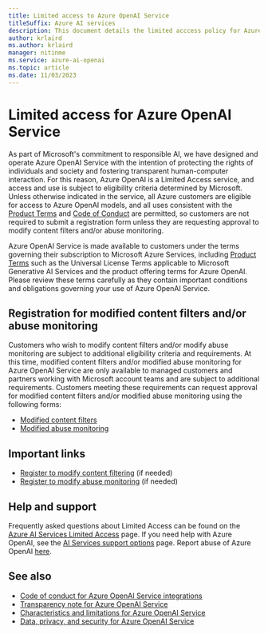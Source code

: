 ```yaml
---
title: Limited access to Azure OpenAI Service 
titleSuffix: Azure AI services
description: This document details the limited acccess policy for Azure OpenAI Service
author: krlaird
ms.author: krlaird
manager: nitinme
ms.service: azure-ai-openai
ms.topic: article
ms.date: 11/03/2023
---
```

# Limited access for Azure OpenAI Service

As part of Microsoft's commitment to responsible AI, we have designed and operate Azure OpenAI Service with the intention of protecting the rights of individuals and society and fostering transparent human-computer interaction. For this reason, Azure OpenAI is a Limited Access service, and access and use is subject to eligibility criteria determined by Microsoft. Unless otherwise indicated in the service, all Azure customers are eligible for access to Azure OpenAI models, and all uses consistent with the [Product Terms](https://www.microsoft.com/licensing/terms/welcome/welcomepage) and [Code of Conduct](/legal/cognitive-services/openai/code-of-conduct?context=/azure/ai-services/openai/context/context) are permitted, so customers are not required to submit a registration form unless they are requesting approval to modify content filters and/or abuse monitoring. 

Azure OpenAI Service is made available to customers under the terms governing their subscription to Microsoft Azure Services, including [Product Terms](https://www.microsoft.com/licensing/terms/welcome/welcomepage) such as the Universal License Terms applicable to Microsoft Generative AI Services and the product offering terms for Azure OpenAI. Please review these terms carefully as they contain important conditions and obligations governing your use of Azure OpenAI Service.

## Registration for modified content filters and/or abuse monitoring

Customers who wish to modify content filters and/or modify abuse monitoring are subject to additional eligibility criteria and requirements. At this time, modified content filters and/or modified abuse monitoring for Azure OpenAI Service are only available to managed customers and partners working with Microsoft account teams and are subject to additional requirements. Customers meeting these requirements can request approval for modified content filters and/or modified abuse monitoring using the following forms:

- [Modified content filters](https://customervoice.microsoft.com/Pages/ResponsePage.aspx?id=v4j5cvGGr0GRqy180BHbR7en2Ais5pxKtso_Pz4b1_xUMlBQNkZMR0lFRldORTdVQzQ0TEI5Q1ExOSQlQCN0PWcu)  
- [Modified abuse monitoring](https://customervoice.microsoft.com/Pages/ResponsePage.aspx?id=v4j5cvGGr0GRqy180BHbR7en2Ais5pxKtso_Pz4b1_xUOE9MUTFMUlpBNk5IQlZWWkcyUEpWWEhGOCQlQCN0PWcu)

## Important links

- [Register to modify content filtering](https://customervoice.microsoft.com/Pages/ResponsePage.aspx?id=v4j5cvGGr0GRqy180BHbR7en2Ais5pxKtso_Pz4b1_xUMlBQNkZMR0lFRldORTdVQzQ0TEI5Q1ExOSQlQCN0PWcu) (if needed)
- [Register to modify abuse monitoring](https://customervoice.microsoft.com/Pages/ResponsePage.aspx?id=v4j5cvGGr0GRqy180BHbR7en2Ais5pxKtso_Pz4b1_xUOE9MUTFMUlpBNk5IQlZWWkcyUEpWWEhGOCQlQCN0PWcu) (if needed)

## Help and support

Frequently asked questions about Limited Access can be found on the [Azure AI Services Limited Access](/azure/ai-services/cognitive-services-limited-access?context=/azure/ai-services/openai/context/context) page. If you need help with Azure OpenAI, see the [AI Services support options](/azure/ai-services/cognitive-services-support-options) page. Report abuse of Azure OpenAI [here](https://aka.ms/reportabuse).

## See also
- [Code of conduct for Azure OpenAI Service integrations](./code-of-conduct.md?context=/azure/ai-services/openai/context/context)
- [Transparency note for Azure OpenAI Service](./transparency-note.md?context=/azure/ai-services/openai/context/context)
- [Characteristics and limitations for Azure OpenAI Service](./characteristics-and-limitations.md?context=/azure/ai-services/openai/context/context)
- [Data, privacy, and security for Azure OpenAI Service](./data-privacy.md?context=/azure/ai-services/openai/context/context)
